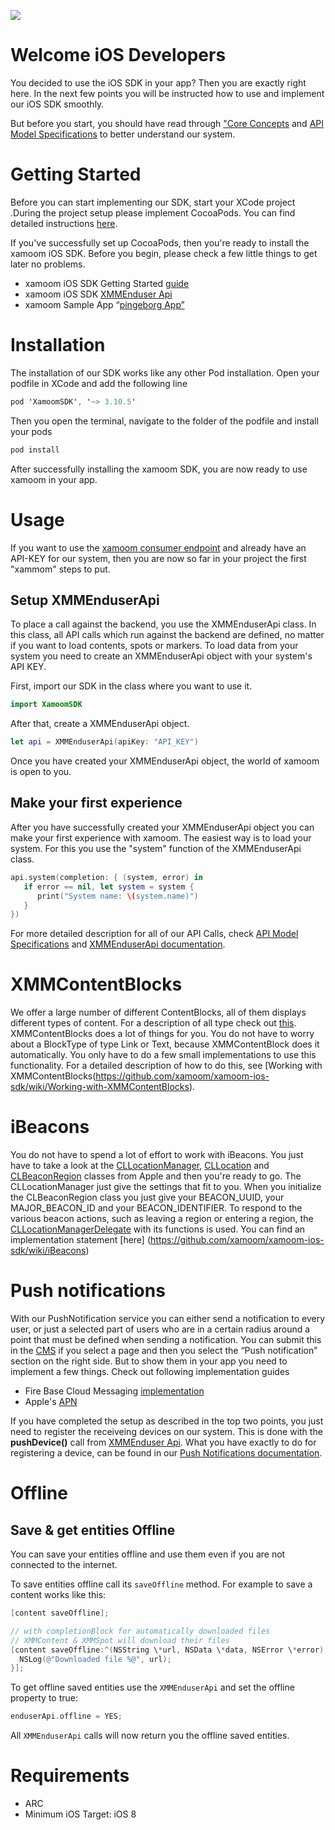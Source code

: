 ![](https://storage.googleapis.com/xamoom-files/cb9dcdd940f44b53baf5c27f331c4079.png)

# Welcome iOS Developers

You decided to use the iOS SDK in your app? Then you are exactly right here. In the next few points you will be instructed how to use and implement our iOS SDK smoothly.

But before you start, you should have read through ["Core Concepts](https://github.com/xamoom/xamoom.github.io/wiki/Core-Concepts) and [API Model Specifications](https://github.com/xamoom/xamoom.github.io/wiki/API-Model-Specifications) to better understand our system.

# Getting Started

Before you can start implementing our SDK, start your XCode project .During the project setup please implement CocoaPods. You can find detailed instructions [here](https://cocoapods.org/).

If you've successfully set up CocoaPods, then you're ready to install the xamoom iOS SDK. Before you begin, please check a few little things to get later no problems.
* xamoom iOS SDK Getting Started [guide]()
* xamoom iOS SDK [XMMEnduser Api](https://github.com/xamoom/xamoom-ios-sdk/wiki/XMMEnduserApi-Documentation)
* xamoom Sample App “[pingeborg App”](https://github.com/xamoom/xamoom-pingeborg-ios)

# Installation

The installation of our SDK works like any other Pod installation. Open your podfile in XCode and add the following line

```swift
pod 'XamoomSDK', '~> 3.10.5'
```

Then you open the terminal, navigate to the folder of the podfile and install your pods
```swift
pod install
```

After successfully installing the xamoom SDK, you are now ready to use xamoom in your app.

# Usage

If you want to use the [xamoom consumer endpoint](https://github.com/xamoom/xamoom.github.io/wiki) and already have an API-KEY for our system, then you are now so far in your project the first "xammom" steps to put.

## Setup XMMEnduserApi

To place a call against the backend, you use the XMMEnduserApi class. In this class, all API calls which run against the backend are defined, no matter if you want to load contents, spots or markers.
To load data from your system you need to create an XMMEnduserApi object with your system's API KEY. 

First, import our SDK in the class where you want to use it.

```swift
import XamoomSDK
```

After that, create a XMMEnduserApi object.

```swift
let api = XMMEnduserApi(apiKey: "API_KEY")
```

Once you have created your XMMEnduserApi object, the world of xamoom is open to you.


## Make your first experience

After you have successfully created your XMMEnduserApi object you can make your first experience with xamoom. The easiest way is to load your system.
For this you use the "system" function of the XMMEnduserApi class.

```swift
api.system(completion: { (system, error) in
   if error == nil, let system = system {
      print("System name: \(system.name)")
   }
})
```

For more detailed description for all of our API Calls, check [API Model Specifications](https://github.com/xamoom/xamoom.github.io/wiki/API-Model-Specifications) and [XMMEnduserApi documentation](https://github.com/xamoom/xamoom-ios-sdk/wiki/XMMEnduserApi-Documentation).

# XMMContentBlocks

We offer a large number of different ContentBlocks, all of them displays different types of content. For a description of all type check out [this](https://github.com/xamoom/xamoom.github.io/wiki/ContentBlock).
XMMContentBlocks does a lot of things for you. You do not have to worry about a BlockType of type Link or Text, because XMMContentBlock does it automatically. You only have to do a few small implementations to use this functionality. For a detailed description of how to do this, see [Working with XMMContentBlocks(https://github.com/xamoom/xamoom-ios-sdk/wiki/Working-with-XMMContentBlocks).

# iBeacons

You do not have to spend a lot of effort to work with iBeacons. You just have to take a look at the [CLLocationManager](https://developer.apple.com/documentation/corelocation/cllocationmanager), [CLLocation](https://developer.apple.com/documentation/corelocation/cllocation) and [CLBeaconRegion](https://developer.apple.com/documentation/corelocation/clbeaconregion) classes from Apple and then you're ready to go.
The CLLocationManager just give the settings that fit to you. When you initialize the CLBeaconRegion class you just give your BEACON_UUID, your MAJOR_BEACON_ID and your BEACON_IDENTIFIER.
To respond to the various beacon actions, such as leaving a region or entering a region, the [CLLocationManagerDelegate](https://developer.apple.com/documentation/corelocation/cllocationmanagerdelegate) with its functions is used.
You can find an implementation statement [here] (https://github.com/xamoom/xamoom-ios-sdk/wiki/iBeacons)

# Push notifications

With our PushNotification service you can either send a notification to every user, or just a selected part of users who are in a certain radius around a point that must be defined when sending a notification. You can submit this in the [CMS](https://xamoom.net) if you select a page and then you select the “Push notification” section on the right side.
But to show them in your app you need to implement a few things. Check out following implementation guides

* Fire Base Cloud Messaging [implementation](https://firebase.google.com/docs/cloud-messaging/ios/client)
* Apple's [APN](https://developer.apple.com/documentation/usernotifications/registering_your_app_with_apns)

If you have completed the setup as described in the top two points, you just need to register the receiveing devices on our system. This is done with the **pushDevice()** call from [XMMEnduser Api](https://github.com/xamoom/xamoom-ios-sdk/wiki/XMMEnduserApi-Documentation).
What you have exactly to do for registering a device, can be found in our [Push Notifications documentation](https://github.com/xamoom/xamoom-ios-sdk/wiki/Push-Notifications).

# Offline

## Save & get entities Offline

You can save your entities offline and use them even if you are not connected
to the internet.

To save entities offline call its `saveOffline` method.
For example to save a content works like this:

```objective-c
[content saveOffline];

// with completionBlock for automatically downloaded files
// XMMContent & XMMSpot will download their files
[content saveOffline:^(NSString \*url, NSData \*data, NSError \*error) {
  NSLog(@"Downloaded file %@", url);
}];
```

To get offline saved entities use the `XMMEnduserApi` and set the offline property
to true:
```objective-c
enduserApi.offline = YES;
```
All `XMMEnduserApi` calls will now return you the offline saved entities.

# Requirements

* ARC
* Minimum iOS Target: iOS 8
